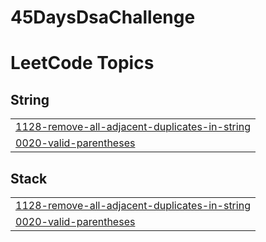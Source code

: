 # 45DaysDsaChallenge
<!---LeetCode Topics Start-->
# LeetCode Topics
## String
|  |
| ------- |
| [1128-remove-all-adjacent-duplicates-in-string](https://github.com/pranay1uv/45-Days-DsaChallenge/tree/master/1128-remove-all-adjacent-duplicates-in-string) |
| [0020-valid-parentheses](https://github.com/pranay1uv/45-Days-DsaChallenge/tree/master/0020-valid-parentheses) |
## Stack
|  |
| ------- |
| [1128-remove-all-adjacent-duplicates-in-string](https://github.com/pranay1uv/45-Days-DsaChallenge/tree/master/1128-remove-all-adjacent-duplicates-in-string) |
| [0020-valid-parentheses](https://github.com/pranay1uv/45-Days-DsaChallenge/tree/master/0020-valid-parentheses) |
<!---LeetCode Topics End-->